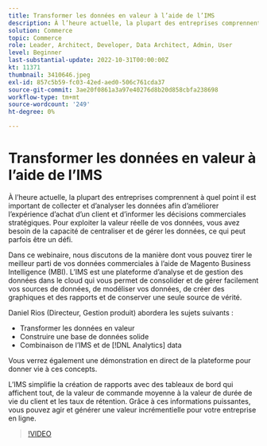 ```yaml
---
title: Transformer les données en valeur à l’aide de l’IMS
description: À l’heure actuelle, la plupart des entreprises comprennent à quel point il est important de collecter et d’analyser les données afin d’améliorer l’expérience d’achat d’un client et d’informer les décisions commerciales stratégiques. Pour exploiter la valeur réelle de vos données, vous avez besoin de la capacité de centraliser et de gérer les données, ce qui peut parfois être un défi.
solution: Commerce
topic: Commerce
role: Leader, Architect, Developer, Data Architect, Admin, User
level: Beginner
last-substantial-update: 2022-10-31T00:00:00Z
kt: 11371
thumbnail: 3410646.jpeg
exl-id: 857c5b59-fc03-42ed-aed0-506c761cda37
source-git-commit: 3ae20f0861a3a97e40276d8b20d858cbfa238698
workflow-type: tm+mt
source-wordcount: '249'
ht-degree: 0%

---
```


# Transformer les données en valeur à l’aide de l’IMS

À l’heure actuelle, la plupart des entreprises comprennent à quel point il est important de collecter et d’analyser les données afin d’améliorer l’expérience d’achat d’un client et d’informer les décisions commerciales stratégiques. Pour exploiter la valeur réelle de vos données, vous avez besoin de la capacité de centraliser et de gérer les données, ce qui peut parfois être un défi.

Dans ce webinaire, nous discutons de la manière dont vous pouvez tirer le meilleur parti de vos données commerciales à l’aide de Magento Business Intelligence (MBI). L’IMS est une plateforme d’analyse et de gestion des données dans le cloud qui vous permet de consolider et de gérer facilement vos sources de données, de modéliser vos données, de créer des graphiques et des rapports et de conserver une seule source de vérité.

Daniel Rios (Directeur, Gestion produit) abordera les sujets suivants :

* Transformer les données en valeur
* Construire une base de données solide
* Combinaison de l’IMS et de [!DNL Analytics] data

Vous verrez également une démonstration en direct de la plateforme pour donner vie à ces concepts.

L’IMS simplifie la création de rapports avec des tableaux de bord qui affichent tout, de la valeur de commande moyenne à la valeur de durée de vie du client et les taux de rétention. Grâce à ces informations puissantes, vous pouvez agir et générer une valeur incrémentielle pour votre entreprise en ligne.

>[!VIDEO](https://video.tv.adobe.com/v/3410646/?quality=12&learn=on)
